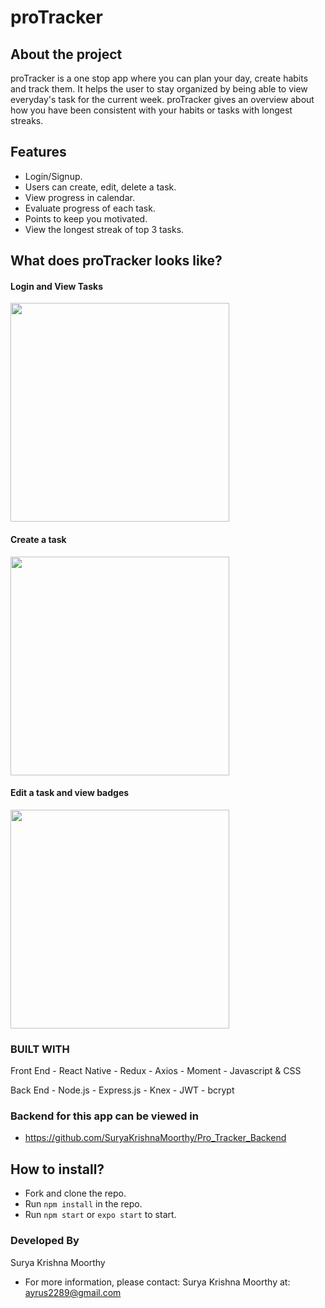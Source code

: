 # proTracker

## About the project

proTracker is a one stop app where you can plan your day, create habits and track them. It helps the user to stay organized by being able to view everyday's task for the current week. proTracker gives an overview about how you have been consistent with your habits or tasks with longest streaks.

## Features

- Login/Signup.
- Users can create, edit, delete a task.
- View progress in calendar.
- Evaluate progress of each task.
- Points to keep you motivated.
- View the longest streak of top 3 tasks.

## What does proTracker looks like?

#### Login and View Tasks
<img src="./src/assets/gifs/login_and_view.gif" width="350">

#### Create a task
<img src="./src/assets/gifs/create_task.gif" width="350">

#### Edit a task and view badges
<img src="./src/assets/gifs/edit_and_badges.gif" width="350">

### BUILT WITH
  Front End
    - React Native
    - Redux
    - Axios
    - Moment
    - Javascript & CSS

  Back End
    - Node.js
    - Express.js
    - Knex
    - JWT
    - bcrypt

### Backend for this app can be viewed in
-  https://github.com/SuryaKrishnaMoorthy/Pro_Tracker_Backend

## How to install?
- Fork and clone the repo.
- Run ```npm install``` in the repo.
- Run ```npm start``` or ```expo start``` to start.

### Developed By

  Surya Krishna Moorthy

  - For more information, please contact: Surya Krishna Moorthy at: ayrus2289@gmail.com
